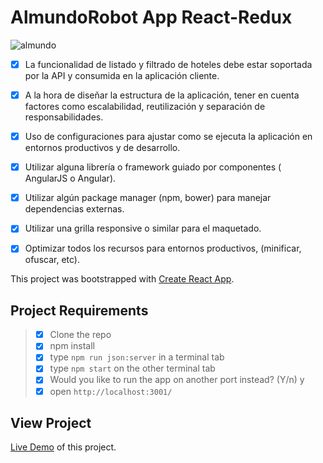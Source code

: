 # AlmundoRobot App React-Redux

![almundo](https://user-images.githubusercontent.com/25851867/44826409-79391280-abd4-11e8-9012-8987f2443918.gif)

* [x] La funcionalidad de listado y filtrado de hoteles debe estar soportada por la API y
consumida en la aplicación cliente.

* [x] A la hora de diseñar la estructura de la aplicación, tener en cuenta factores como
escalabilidad, reutilización y separación de responsabilidades.

* [x] Uso de configuraciones para ajustar como se ejecuta la aplicación en entornos productivos
y de desarrollo.

* [x] Utilizar alguna librería o framework guiado por componentes ( AngularJS o Angular).

* [x] Utilizar algún package manager (npm, bower) para manejar dependencias externas.

* [x] Utilizar una grilla responsive o similar para el maquetado.

* [x] Optimizar todos los recursos para entornos productivos, (minificar, ofuscar, etc).


This project was bootstrapped with [Create React App](https://github.com/facebookincubator/create-react-app).

## Project Requirements

> * [x] Clone the repo
> * [x] npm install
> * [x] type ```npm run json:server``` in a terminal tab
> * [x] type ```npm start``` on the other terminal tab
> * [x] Would you like to run the app on another port instead? (Y/n) y
> * [x] open ```http://localhost:3001/```

## View Project

[Live Demo](https://esteban-towerz.github.io/react-practice/) of this project.
